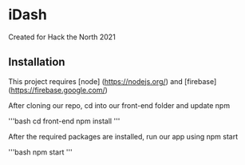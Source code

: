 # iDash

Created for Hack the North 2021

## Installation

This project requires [node] (https://nodejs.org/) and [firebase] (https://firebase.google.com/)

After cloning our repo, cd into our front-end folder and update npm

'''bash
cd front-end
npm install
'''

After the required packages are installed, run our app using npm start

'''bash
npm start
'''
